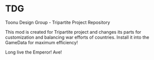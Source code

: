 # TDG
Toonu Design Group - Tripartite Project Repository

This mod is created for Tripartite project and changes its parts for customization and balancing war efforts of countries.
Install it into the GameData for maximum efficiency!

Long live the Emperor!
Ave!
